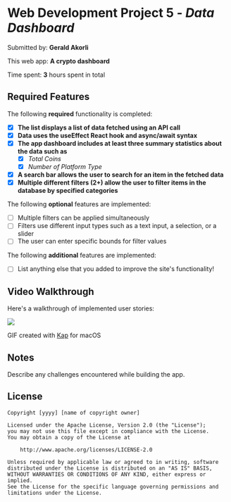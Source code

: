 # Web Development Project 5 - *Data Dashboard*

Submitted by: **Gerald Akorli**

This web app: **A crypto dashboard**

Time spent: **3** hours spent in total

## Required Features

The following **required** functionality is completed:

- [x] **The list displays a list of data fetched using an API call**
- [x] **Data uses the useEffect React hook and async/await syntax**
- [x] **The app dashboard includes at least three summary statistics about the data such as**
  - [x] *Total Coins*
  - [x] *Number of Platform Type*
- [x] **A search bar allows the user to search for an item in the fetched data**
- [x] **Multiple different filters (2+) allow the user to filter items in the database by specified categories**

The following **optional** features are implemented:

- [ ] Multiple filters can be applied simultaneously
- [ ] Filters use different input types such as a text input, a selection, or a slider
- [ ] The user can enter specific bounds for filter values

The following **additional** features are implemented:

* [ ] List anything else that you added to improve the site's functionality!

## Video Walkthrough

Here's a walkthrough of implemented user stories:

![](https://github.com/BravoClassic/Data-Dashboard/blob/main/data.gif)

<!-- Replace this with whatever GIF tool you used! -->
GIF created with [Kap](https://getkap.co/) for macOS
<!-- Recommended tools:

[ScreenToGif](https://www.screentogif.com/) for Windows
[peek](https://github.com/phw/peek) for Linux. -->

## Notes

Describe any challenges encountered while building the app.

## License

    Copyright [yyyy] [name of copyright owner]

    Licensed under the Apache License, Version 2.0 (the "License");
    you may not use this file except in compliance with the License.
    You may obtain a copy of the License at

        http://www.apache.org/licenses/LICENSE-2.0

    Unless required by applicable law or agreed to in writing, software
    distributed under the License is distributed on an "AS IS" BASIS,
    WITHOUT WARRANTIES OR CONDITIONS OF ANY KIND, either express or implied.
    See the License for the specific language governing permissions and
    limitations under the License.